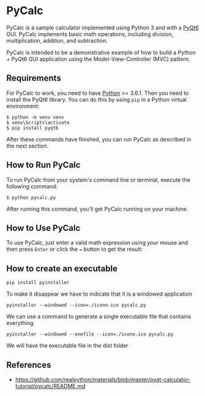 # PyCalc

PyCalc is a sample calculator implemented using Python 3 and with a [PyQt6](https://www.riverbankcomputing.com/static/Docs/PyQt6/introduction.html) GUI. PyCalc implements basic math operations, including division, multiplication, addition, and subtraction.

PyCalc is intended to be a demonstrative example of how to build a Python + PyQt6 GUI application using the Model-View-Controller (MVC) pattern.

## Requirements

For PyCalc to work, you need to have [Python](https://www.python.org) >= 3.6.1. Then you need to install the PyQt6 library. You can do this by using `pip` in a Python virtual environment:

```console
$ python -m venv venv
$ venv\Scripts\activate 
$ pip install pyqt6
```

After these commands have finished, you can run PyCalc as described in the next section.

## How to Run PyCalc

To run PyCalc from your system's command line or terminal, execute the following command:

```console
$ python pycalc.py
```

After running this command, you'll get PyCalc running on your machine.

## How to Use PyCalc

To use PyCalc, just enter a valid math expression using your mouse and then press `Enter` or click the `=` button to get the result:


## How to create an executable

```console
pip install pyinstaller
```

To make it disappear we have to indicate that it is a windowed application
```console
pyinstaller --windowed --icon=./icono.ico pycalc.py 
```

We can use a command to generate a single executable file that contains everything.
```console
pyinstaller --windowed --onefile --icon=./icono.ico pycalc.py 
```

We will have the executable file in the dist folder

## References
- https://github.com/realpython/materials/blob/master/pyqt-calculator-tutorial/pycalc/README.md


